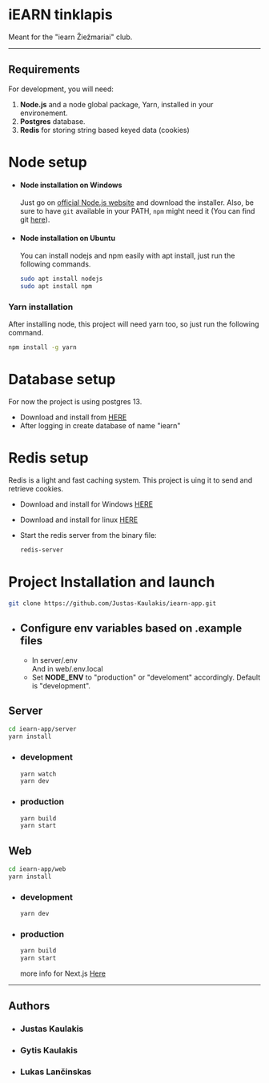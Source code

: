 # iEARN tinklapis

Meant for the "iearn Žiežmariai" club.

---

## Requirements

For development, you will need:

1. **Node.js** and a node global package, Yarn, installed in your environement.
2. **Postgres** database.
3. **Redis** for storing string based keyed data (cookies)

# Node setup

- #### Node installation on Windows

  Just go on [official Node.js website](https://nodejs.org/) and download the installer.
  Also, be sure to have `git` available in your PATH, `npm` might need it (You can find git [here](https://git-scm.com/)).

- #### Node installation on Ubuntu

  You can install nodejs and npm easily with apt install, just run the following commands.

  ```bash
  sudo apt install nodejs
  sudo apt install npm
  ```

### Yarn installation

After installing node, this project will need yarn too, so just run the following command.

```bash
npm install -g yarn
```

# Database setup

For now the project is using postgres 13.

- Download and install from [HERE](https://www.enterprisedb.com/downloads/postgres-postgresql-downloads)
- After logging in create database of name "iearn"

# Redis setup

Redis is a light and fast caching system. This project is uing it to send and retrieve cookies.

- Download and install for Windows [HERE](https://github.com/microsoftarchive/redis/releases)
- Download and install for linux [HERE](https://redis.io/download)
- Start the redis server from the binary file:

  ```bash
  redis-server
  ```

# Project Installation and launch

```bash
git clone https://github.com/Justas-Kaulakis/iearn-app.git
```

- ## Configure env variables based on .example files

  - In server/.env  
    And in web/.env.local
  - Set **NODE_ENV** to "production" or "develoment" accordingly. Default is "development".

## Server

```bash
cd iearn-app/server
yarn install
```

- ### development

  ```bash
  yarn watch
  yarn dev
  ```

- ### production

  ```bash
  yarn build
  yarn start
  ```

## Web

```bash
cd iearn-app/web
yarn install
```

- ### development

  ```bash
  yarn dev
  ```

- ### production

  ```bash
  yarn build
  yarn start
  ```

  more info for Next.js [Here](web/README.md)

---

## Authors

- ### Justas Kaulakis

- ### Gytis Kaulakis

- ### Lukas Lančinskas
